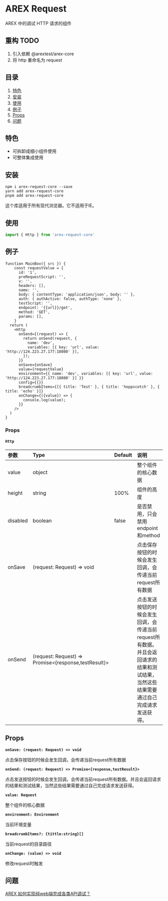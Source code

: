 # AREX Request

AREX 中的调试 HTTP 请求的组件

## 重构 TODO 
1. 引入依赖 @arextest/arex-core
2. 将 http 重命名为 request

## 目录

1. [特色](#特色)
2. [安装](#安装)
3. [使用](#使用)
4. [例子](#例子)
5. [Props](#props)
6. [问题](#问题)

## 特色

- 可拆卸成细小组件使用
- 可整体集成使用

## 安装

```
npm i arex-request-core --save
yarn add arex-request-core
pnpm add arex-request-core
```

这个库适用于所有现代浏览器。它不适用于IE。

## 使用

```js
import { Http } from 'arex-request-core'
```

## 例子

```tsx
function MainBox({ src }) {
    const requestValue = {
      id: '1',
      preRequestScript: '',
      v: '',
      headers: [],
      name: '',
      body: { contentType: 'application/json', body: '' },
      auth: { authActive: false, authType: 'none' },
      testScript: '',
      endpoint: '{{url}}/get',
      method: 'GET',
      params: [],
    }
  return (
    <Http
      onSend={(request) => {
        return onSend(request, {
          name: 'dev',
          variables: [{ key: 'url', value: 'http://124.223.27.177:18080' }],
        });
      }}
      onSave={onSave}
      value={requestValue}
      environment={{ name: 'dev', variables: [{ key: 'url', value: 'http://124.223.27.177:18080' }] }}
      config={{}}
      breadcrumbItems={[{ title: 'Test' }, { title: 'hoppscotch' }, { title: 'echo' }]}
      onChange={({value}) => {
        console.log(value);
      }}
    />
  )
}
```

### Props

#### `Http`

| 参数      | Type   | Default | 说明                                                                    |
|:--------|:-------|:--------|:----------------------------------------------------------------------|
| value   | object |         | 整个组件的核心数据                                                             |
| height  | string | 100%    | 组件的高度                                                                 |
| disabled | boolean | false   | 是否禁用，只会禁用endpoint和method                                              |
| onSave  | (request: Request) => void |         | 点击保存按钮的时候会发生回调，会传递当前request所有数据                                       |
| onSend  | (request: Request) => Promise<{response,testResult}> |         | 点击发送按钮的时候会发生回调，会传递当前request所有数据。并且会返回请求的结果和测试结果，当然这些结果需要通过自己完成请求发送获得。 |

## Props

**`onSave: (request: Request) => void`**

点击保存按钮的时候会发生回调，会传递当前request所有数据

**`onSend: (request: Request) => Promise<{response,testResult}>`**

点击发送按钮的时候会发生回调，会传递当前request所有数据。并且会返回请求的结果和测试结果，当然这些结果需要通过自己完成请求发送获得。


**`value: Request`**

整个组件的核心数据

**`environment: Environment`**

当前环境变量

**`breadcrumbItems?: {tittle:string}[]`**

当前request的目录路径

**`onChange: (value) => void`**

修改request时触发


## 问题

[AREX 如何实现纯web端完成各类API调试？](documentation/how-to-complete-debugging.md)
